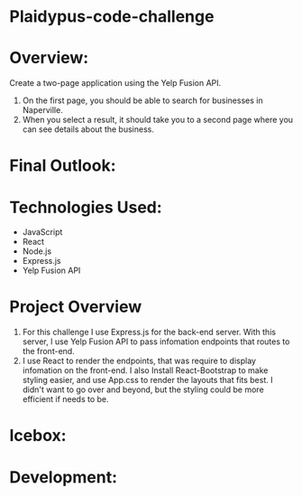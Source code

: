 # Plaidypus-code-challenge

# Overview:
Create a two-page application using the Yelp Fusion API.
1. On the first page, you should be able to search for businesses in Naperville.
2. When you select a result, it should take you to a second page where you can see details about the business.
# Final Outlook:
# Technologies Used:
* JavaScript
* React
* Node.js
* Express.js
* Yelp Fusion API
# Project Overview
1. For this challenge I use Express.js for the back-end server. With this server, I use Yelp Fusion API to pass infomation endpoints that routes to the front-end.
2. I use React to render the endpoints, that was require to display infomation on the front-end. I also Install React-Bootstrap to make styling easier, and use App.css to render the layouts that fits best. I didn't want to go over and beyond, but the styling could be more efficient if needs to be.
# Icebox:
# Development:
